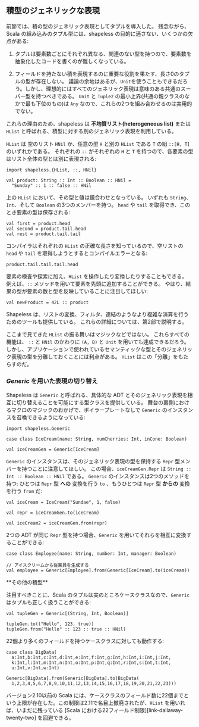## 積型のジェネリックな表現

前節では、積の型のジェネリック表現としてタプルを導入した。
残念ながら、Scala の組み込みのタプル型には、shapeless の目的に適さない、いくつかの欠点がある:

 1. タプルは要素数ごとにそれぞれ異なる、関連のない型を持つので、要素数を抽象化したコードを書くのが難しくなっている。

 2. フィールドを持たない積を表現するのに重要な役割を果たす、長さ0のタプルの型が存在しない。
    議論の余地はあるが、`Unit`を使うこともできるだろう。しかし、理想的にはすべてのジェネリック表現は意味のある共通のスーパー型を持つべきである。
    `Unit` と `Tuple2` の最小上界(共通の親クラスのなかで最も下位のもの)は `Any` なので、これらの2つを組み合わせるのは実用的でない。

これらの理由のため、shapeless は **不均質リスト(heterogeneous list)** または `HList` と呼ばれる、積型に対する別のジェネリック表現を利用している。

[^hlist-name]: `Product` は `HList` よりも良い名前かもしれないが、残念なことに標準ライブラリには既に `scala.Product` 型が存在している。

`HList` は 空のリスト `HNil` か、任意の型 `H` と別の `HList` である `T` の組 `::[H, T]` のいずれかである。
それぞれの `::` がそれぞれの `H` と `T` を持つので、各要素の型はリスト全体の型とは別に表現される:

```tut:book:silent
import shapeless.{HList, ::, HNil}

val product: String :: Int :: Boolean :: HNil =
  "Sunday" :: 1 :: false :: HNil
```

上の `HList` において、その型と値は鏡合わせとなっている。
いずれも `String`、`Int`、そして `Boolean` の3つのメンバーを持つ。
`head` や `tail` を取得でき、このとき要素の型は保存される:

```tut:book
val first = product.head
val second = product.tail.head
val rest = product.tail.tail
```

コンパイラはそれぞれの `HList` の正確な長さを知っているので、空リストの `head` や `tail` を取得しようとするとコンパイルエラーとなる:

```tut:book:fail
product.tail.tail.tail.head
```

要素の検査や探索に加え、`HList` を操作したり変換したりすることもできる。
例えば、`::` メソッドを用いて要素を先頭に追加することができる。
やはり、結果の型が要素の数と型を反映していることに注目してほしい:

```tut:book:silent
val newProduct = 42L :: product
```

Shapeless は、リストの変換、フィルタ、連結のようなより複雑な演算を行うためのツールも提供している。
これらの詳細については、第2部で説明する。

ここまで見てきた `HList` の振る舞いはマジックなどではない。
これらすべての機能は、 `::` と `HNil` のかわりに `(A, B)` と `Unit` を用いても達成できるだろう。
しかし、アプリケーションで使われているセマンティックな型とそのジェネリック表現の型を分離しておくことには利点がある。
`HList` はこの「分離」をもたらすのだ。

### *Generic* を用いた表現の切り替え

Shapeless は `Generic` と呼ばれる、具体的な ADT とそのジェネリック表現を相互に切り替えることを可能にする型クラスを提供している。
舞台の裏側におけるマクロのマジックのおかげで、ボイラープレートなしで `Generic` のインスタンスを召喚できるようになっている:

```tut:book:silent
import shapeless.Generic

case class IceCream(name: String, numCherries: Int, inCone: Boolean)
```

```tut:book
val iceCreamGen = Generic[IceCream]
```

`Generic` のインスタンスは、そのジェネリック表現の型を保持する `Repr` 型メンバーを持つことに注意してほしい。
この場合、`iceCreamGen.Repr` は `String :: Int :: Boolean :: HNil` である。
`Generic` のインスタンスは2つのメソッドを持つ:
ひとつは `Repr` 型 **への** 変換を行う `to` 、もうひとつは `Repr` 型 **からの** 変換を行う `from` だ:

```tut:book
val iceCream = IceCream("Sundae", 1, false)

val repr = iceCreamGen.to(iceCream)

val iceCream2 = iceCreamGen.from(repr)
```

2つの ADT が同じ `Repr` 型を持つ場合、`Generic` を用いてそれらを相互に変換することができる:

```tut:book:silent
case class Employee(name: String, number: Int, manager: Boolean)
```

```tut:book
// アイスクリームから従業員を生成する
val employee = Generic[Employee].from(Generic[IceCream].to(iceCream))
```

<div class="callout callout-info">
**その他の積型**

注目すべきことに、Scala のタプルは実のところケースクラスなので、`Generic` はタプルも正しく扱うことができる:

```tut:book:silent
val tupleGen = Generic[(String, Int, Boolean)]
```

```tut:book
tupleGen.to(("Hello", 123, true))
tupleGen.from("Hello" :: 123 :: true :: HNil)
```

22個より多くのフィールドを持つケースクラスに対しても動作する:

```tut:book:silent
case class BigData(
  a:Int,b:Int,c:Int,d:Int,e:Int,f:Int,g:Int,h:Int,i:Int,j:Int,
  k:Int,l:Int,m:Int,n:Int,o:Int,p:Int,q:Int,r:Int,s:Int,t:Int,
  u:Int,v:Int,w:Int)
```

```tut:book
Generic[BigData].from(Generic[BigData].to(BigData(
  1,2,3,4,5,6,7,8,9,10,11,12,13,14,15,16,17,18,19,20,21,22,23)))
```

バージョン2.10以前の Scala には、ケースクラスのフィールド数に22個までという上限が存在した。この制限は2.11で名目上撤廃されたが、`HList` を用いれば、いまだに残っている [Scala における22フィールド制限][link-dallaway-twenty-two] を回避できる。

</div>

